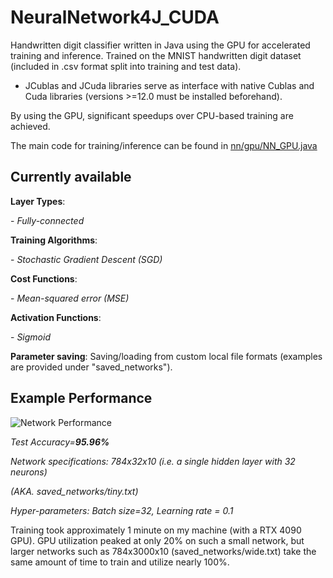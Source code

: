 # NeuralNetwork4J_CUDA #
Handwritten digit classifier written in Java using the GPU for accelerated training and inference. Trained on the MNIST handwritten digit dataset (included in .csv format split into training and test data).
 - JCublas and JCuda libraries serve as interface with native Cublas and Cuda libraries (versions >=12.0 must be installed beforehand).

By using the GPU, significant speedups over CPU-based training are achieved.

The main code for training/inference can be found in [nn/gpu/NN_GPU.java](https://github.com/Jazz-Coding/NeuralNetwork4J_CUDA/blob/master/src/main/java/com/jazz/nn/gpu/NN_GPU.java)

## Currently available ##
**Layer Types**:

\- _Fully-connected_

  
**Training Algorithms**:

\- _Stochastic Gradient Descent (SGD)_

  
**Cost Functions**:

\- _Mean-squared error (MSE)_

  
**Activation Functions**:

\- _Sigmoid_
  


**Parameter saving**: Saving/loading from custom local file formats (examples are provided under "saved_networks").

## Example Performance ##
![Network Performance](https://github.com/Jazz-Coding/NeuralNetwork4J_CUDA/assets/52354702/851ae09e-ffb8-4008-ae32-bc93e341c462)


_Test Accuracy=**95.96%**_

_Network specifications: 784x32x10 (i.e. a single hidden layer with 32 neurons)_

_(AKA. saved_networks/tiny.txt)_

_Hyper-parameters: Batch size=32, Learning rate = 0.1_

Training took approximately 1 minute on my machine (with a RTX 4090 GPU). GPU utilization peaked at only 20% on such a small network, but larger networks such as 784x3000x10 (saved_networks/wide.txt) take the same amount of time to train and utilize nearly 100%.
